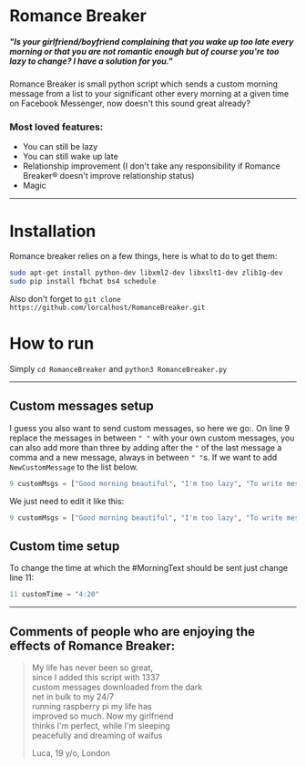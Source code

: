 # Romance Breaker
##### "Is your girlfriend/boyfriend complaining that you wake up too late every morning or that you are not romantic enough but of course you're too lazy to change? I have a solution for you."

Romance Breaker is small python script which sends a custom morning message from a list to your significant other every morning at a given time on Facebook Messenger, now doesn't this sound great already?

### Most loved features:
  - You can still be lazy
  - You can still wake up late
  - Relationship improvement (I don't take any responsibility if Romance Breaker® doesn't improve relationship status)
  - Magic

---

# Installation

Romance breaker relies on a few things, here is what to do to get them:
```sh
sudo apt-get install python-dev libxml2-dev libxslt1-dev zlib1g-dev
sudo pip install fbchat bs4 schedule
```
Also don't forget to ```git clone https://github.com/lorcalhost/RomanceBreaker.git```

# How to run
Simply ```cd RomanceBreaker``` and ```python3 RomanceBreaker.py```

---

## Custom messages setup
I guess you also want to send custom messages, so here we go:. 
On line 9 replace the messages in between ```" "``` with your own custom messages, you can also add more than three by adding after the ```"``` of the last message a comma and a new message, always in between ```" "```s. 
If we want to add ```NewCustomMessage``` to the list below. 
```python
9 customMsgs = ["Good morning beautiful", "I'm too lazy", "To write messages on my own"]
```
We just need to edit it like this:
```python
9 customMsgs = ["Good morning beautiful", "I'm too lazy", "To write messages on my own", "NewCustomMessage"]
```
## Custom time setup
To change the time at which the #MorningText should be sent just change line 11:
```python
11 customTime = "4:20"
```


---

## Comments of people who are enjoying the effects of Romance Breaker:  
  
> My life has never been so great,  
> since I added this script with 1337  
> custom messages downloaded from the dark  
> net in bulk to my 24/7  
> running raspberry pi my life has  
> improved so much. Now my girlfriend  
> thinks I'm perfect, while I'm sleeping  
> peacefully and dreaming of waifus  
>  
> Luca, 19 y/o, London
